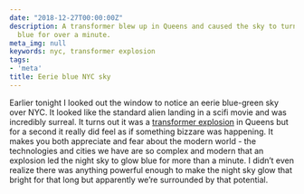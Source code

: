 ```yaml
---
date: "2018-12-27T00:00:00Z"
description: A transformer blew up in Queens and caused the sky to turn an eerie neon
  blue for over a minute.
meta_img: null
keywords: nyc, transformer explosion
tags:
- 'meta'
title: Eerie blue NYC sky
---
```



<amp-youtube data-videoid="6G4dYRcKnVE" layout="responsive" width="640" height="480"></amp-youtube>

Earlier tonight I looked out the window to notice an eerie blue-green sky over NYC. It looked like the standard alien landing in a scifi movie and was incredibly surreal. It turns out it was a [transformer explosion](https://www.nbcnewyork.com/news/local/Blue-Light-Sky-Explosion-Queens-503589291.html) in Queens but for a second it really did feel as if something bizzare was happening. It makes you both appreciate and fear about the modern world - the technologies and cities we have are so complex and modern that an explosion led the night sky to glow blue for more than a minute. I didn’t even realize there was anything powerful enough to make the night sky glow that bright for that long but apparently we’re surrounded by that potential.
